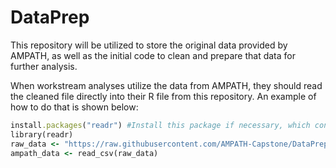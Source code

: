 # DataPrep
This repository will be utilized to store the original data provided by AMPATH, as well as the initial code to clean and prepare that data for further analysis.

When workstream analyses utilize the data from AMPATH, they should read the cleaned file directly into their R file from this repository. An example of how to do that is shown below:

```ruby
install.packages("readr") #Install this package if necessary, which contains the read_csv function. Do not use the basic read.csv()
library(readr)
raw_data <- "https://raw.githubusercontent.com/AMPATH-Capstone/DataPrep/Final-Data/artcoops_final.csv"
ampath_data <- read_csv(raw_data)
```
